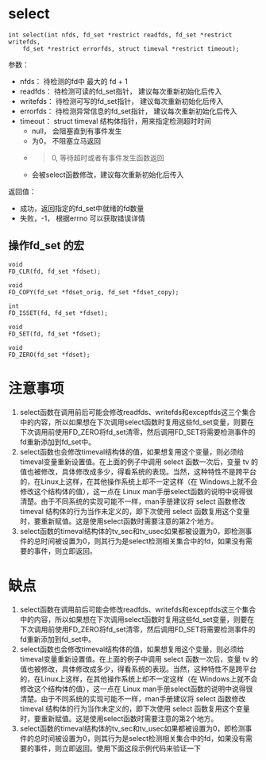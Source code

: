 # select 
```
int select(int nfds, fd_set *restrict readfds, fd_set *restrict writefds,
    fd_set *restrict errorfds, struct timeval *restrict timeout);
```

参数：
- nfds：  待检测的fd中 最大的 fd + 1
- readfds： 待检测可读的fd_set指针， 建议每次重新初始化后传入
- writefds： 待检测可写的fd_set指针， 建议每次重新初始化后传入
- errorfds： 待检测异常信息的fd_set指针， 建议每次重新初始化后传入
- timeout： struct timeval 结构体指针，用来指定检测超时时间
    - null， 会阻塞直到有事件发生
    - 为0， 不阻塞立马返回
    - > 0, 等待超时或者有事件发生函数返回
    - 会被select函数修改，建议每次重新初始化后传入

返回值：
- 成功，返回指定的fd_set中就绪的fd数量
- 失败，-1， 根据errno 可以获取错误详情


## 操作fd_set 的宏
```
void
FD_CLR(fd, fd_set *fdset);

void
FD_COPY(fd_set *fdset_orig, fd_set *fdset_copy);

int
FD_ISSET(fd, fd_set *fdset);

void
FD_SET(fd, fd_set *fdset);

void
FD_ZERO(fd_set *fdset);
```

# 注意事项
1. select函数在调用前后可能会修改readfds、writefds和exceptfds这三个集合中的内容，所以如果想在下次调用select函数时复用这些fd_set变量，则要在下次调用前使用FD_ZERO将fd_set清零，然后调用FD_SET将需要检测事件的fd重新添加到fd_set中。
2. select函数也会修改timeval结构体的值，如果想复用这个变量，则必须给timeval变量重新设置值。在上面的例子中调用 select 函数一次后，变量 tv 的值也被修改，具体修改成多少，得看系统的表现。当然，这种特性不是跨平台的，在Linux上这样，在其他操作系统上却不一定这样（在 Windows上就不会修改这个结构体的值），这一点在 Linux man手册select函数的说明中说得很清楚。由于不同系统的实现可能不一样，man手册建议将 select 函数修改 timeval 结构体的行为当作未定义的，即下次使用 select 函数复用这个变量时，要重新赋值。这是使用select函数时需要注意的第2个地方。
3. select函数的timeval结构体的tv_sec和tv_usec如果都被设置为0，即检测事件的总时间被设置为0，则其行为是select检测相关集合中的fd，如果没有需要的事件，则立即返回。

# 缺点
1. select函数在调用前后可能会修改readfds、writefds和exceptfds这三个集合中的内容，所以如果想在下次调用select函数时复用这些fd_set变量，则要在下次调用前使用FD_ZERO将fd_set清零，然后调用FD_SET将需要检测事件的fd重新添加到fd_set中。
2. select函数也会修改timeval结构体的值，如果想复用这个变量，则必须给timeval变量重新设置值。在上面的例子中调用 select 函数一次后，变量 tv 的值也被修改，具体修改成多少，得看系统的表现。当然，这种特性不是跨平台的，在Linux上这样，在其他操作系统上却不一定这样（在 Windows上就不会修改这个结构体的值），这一点在 Linux man手册select函数的说明中说得很清楚。由于不同系统的实现可能不一样，man手册建议将 select 函数修改 timeval 结构体的行为当作未定义的，即下次使用 select 函数复用这个变量时，要重新赋值。这是使用select函数时需要注意的第2个地方。
3. select函数的timeval结构体的tv_sec和tv_usec如果都被设置为0，即检测事件的总时间被设置为0，则其行为是select检测相关集合中的fd，如果没有需要的事件，则立即返回。使用下面这段示例代码来验证一下